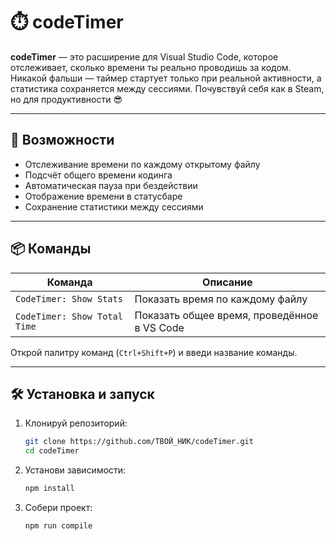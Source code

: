 # ⏱️ codeTimer

**codeTimer** — это расширение для Visual Studio Code, которое отслеживает, сколько времени ты реально проводишь за кодом. Никакой фальши — таймер стартует только при реальной активности, а статистика сохраняется между сессиями. Почувствуй себя как в Steam, но для продуктивности 😎

---

## 🚀 Возможности

- Отслеживание времени по каждому открытому файлу
- Подсчёт общего времени кодинга
- Автоматическая пауза при бездействии
- Отображение времени в статусбаре
- Сохранение статистики между сессиями

---

## 📦 Команды

| Команда                        | Описание                                      |
|-------------------------------|-----------------------------------------------|
| `CodeTimer: Show Stats`       | Показать время по каждому файлу               |
| `CodeTimer: Show Total Time`  | Показать общее время, проведённое в VS Code   |

Открой палитру команд (`Ctrl+Shift+P`) и введи название команды.

---

## 🛠️ Установка и запуск

1. Клонируй репозиторий:
   ```bash
   git clone https://github.com/ТВОЙ_НИК/codeTimer.git
   cd codeTimer

2. Установи зависимости:
   ```bash
   npm install

3. Собери проект:
   ```bash
   npm run compile
